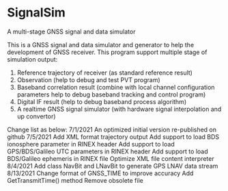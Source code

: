 # SignalSim
 A multi-stage GNSS signal and data simulator

This is a GNSS signal and data simulator and generator to help the development of GNSS receiver.
This program support multiple stage of simulation output:
1. Reference trajectory of receiver (as standard reference result)
2. Observation (help to debug and test PVT program)
3. Baseband correlation result (combine with local channel configuration parameters help to debug baseband tracking and control program)
4. Digital IF result (help to debug baseband process algorithm)
5. A realtime GNSS signal simulator (with hardware signal interpolation and up convertor)

Change list as below:
7/1/2021
	An optimized initial version re-published on github
7/5/2021
	Add XML format trajectory output
	Add support to load BDS ionosphere parameter in RINEX header
	Add support to load GPS/BDS/Galileo UTC parameters in RINEX header
	Add support to load BDS/Galileo ephemeris in RINEX file
	Optimize XML file content interpreter
8/4/2021
	Add class NavBit and LNavBit to generate GPS LNAV data stream
8/13/2021
	Change format of GNSS_TIME to improve accuracy
	Add GetTransmitTime() method
	Remove obsolete file
